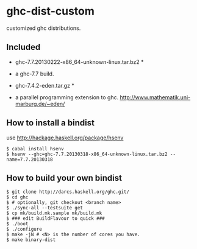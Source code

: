 ghc-dist-custom
===============

customized ghc distributions.

Included
---------------

* ghc-7.7.20130222-x86_64-unknown-linux.tar.bz2 *  
- a ghc-7.7 build.

* ghc-7.4.2-eden.tar.gz *
- a parallel programming extension to ghc. http://www.mathematik.uni-marburg.de/~eden/



How to install a bindist
-----------------------------


use http://hackage.haskell.org/package/hsenv

````
$ cabal install hsenv
$ hsenv --ghc=ghc-7.7.20130318-x86_64-unknown-linux.tar.bz2 --name=7.7.20130318   
````

How to build your own bindist
-----------------------------

````
$ git clone http://darcs.haskell.org/ghc.git/
$ cd ghc
$ # optionally, git checkout <branch name>
$ ./sync-all --testsuite get
$ cp mk/build.mk.sample mk/build.mk
$ ### edit BuildFlavour to quick ###
$ ./boot
$ ./configure
$ make -jN # <N> is the number of cores you have.
$ make binary-dist
````
